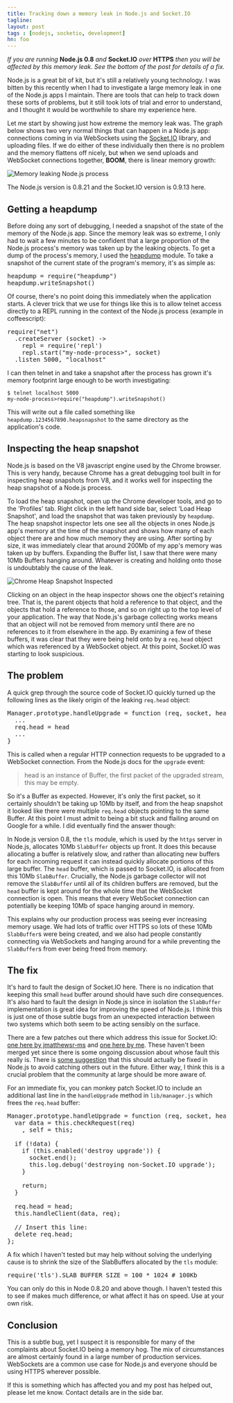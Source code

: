 ```yaml
---
title: Tracking down a memory leak in Node.js and Socket.IO
tagline: 
layout: post
tags : [nodejs, socketio, development]
hn: foo
---
```


*If you are running* **Node.js 0.8** *and* **Socket.IO** *over* **HTTPS** *then you will be
affected by this memory leak. See the bottom of the post for details of a fix.*

Node.js is a great bit of kit, but it's still a relatively young technology.
I was bitten by this recently when I had to investigate a large memory leak 
in one of the Node.js apps I maintain. There are tools that can help to
track down these sorts of problems, but it still took lots of trial and
error to understand, and I thought it would be worthwhile to share my
experience here.

Let me start by showing just how extreme the memory leak was. The graph
below shows two very normal things that can happen in a Node.js app: connections
coming in via WebSockets using the [Socket.IO](http://socket.io/) library, and uploading files. If we do either of
these individually then there is no problem and the memory flattens off nicely, but when
we send uploads and WebSocket connections together, **BOOM**, there is linear memory
growth:

![Memory leaking Node.js process](/assets/images/posts/memory-leak.png)

The Node.js version is 0.8.21 and the Socket.IO version is 0.9.13 here.

Getting a heapdump
------------------

Before doing any sort of debugging, I needed a snapshot of the state of the
memory of the Node.js app. Since the memory leak was so extreme, I only had to
wait a few minutes to be confident that a large proportion of the Node.js process's
memory was taken up by the leaking objects. To get a dump of the process's
memory, I used the [heapdump](https://github.com/bnoordhuis/node-heapdump)
module. To take a snapshot of the current state of the program's memory, it's
as simple as:

<pre class="prettyprint language-js">
heapdump = require("heapdump")
heapdump.writeSnapshot()
</pre>

Of course, there's no point doing this immediately when the application starts.
A clever trick that we use for things like this is to allow telnet access
directly to a REPL running in the context of the Node.js process (example in coffeescript):

<pre class="prettyprint language-js">
require("net")
  .createServer (socket) ->
    repl = require('repl')
    repl.start("my-node-process>", socket)
  .listen 5000, "localhost"
</pre>

I can then telnet in and take a snapshot after the process has grown it's memory
footprint large enough to be worth investigating:

	$ telnet localhost 5000
	my-node-process>require("heapdump").writeSnapshot()

This will write out a file called something like `heapdump.1234567890.heapsnapshot` 
to the same directory as the application's code.

Inspecting the heap snapshot
----------------------------

Node.js is based on the V8 javascript engine used by the Chrome browser. This is
very handy, because Chrome has a great debugging tool built in for inspecting
heap snapshots from V8, and it works well for inspecting the heap snapshot of a Node.js
process.

To load the heap snapshot, open up the Chrome developer tools, and go to the
'Profiles' tab. Right click in the left hand side bar, select 'Load Heap
Snapshot', and load the snapshot that was taken previously by `heapdump`.
The heap snapshot inspector lets one see all the objects in ones Node.js
app's memory at the time of the snapshot and shows
how many of each object there are and how much memory they are using. After sorting by
size, it was immediately clear that around 200Mb of my app's memory was taken up
by buffers. Expanding the Buffer list, I saw that there were many 10Mb Buffers
hanging around. Whatever is creating and holding onto those is undoubtably the
cause of the leak.

![Chrome Heap Snapshot Inspected](/assets/images/posts/chrome-heap-inspector.png)

Clicking on an object in the heap inspector shows one the object's retaining
tree. That is, the parent objects that hold a reference to that object, and the
objects that hold a reference to those, and so on right up to the top level of
your application. The way that Node.js's garbage collecting works means that an
object will not be removed from memory until there are no references to it from
elsewhere in the app. By examining a few of these buffers, it was clear that
they were being held onto by a `req.head` object which was referenced by a
WebSocket object. At this point, Socket.IO was starting to look suspicious.

The problem
-----------

A quick grep through the source code of Socket.IO quickly turned up
the following lines as the likely origin of the leaking `req.head` object:

<pre class="prettyprint language-js">
Manager.prototype.handleUpgrade = function (req, socket, head) {
  ...
  req.head = head
  ...
}
</pre>

This is called when a regular HTTP connection requests to be upgraded to a
WebSocket connection. From the Node.js docs for the `upgrade` event:

> head is an instance of Buffer, the first packet of the upgraded stream, this may be empty.

So it's a Buffer as expected. However, it's only the first packet, so
it certainly shouldn't be taking up 10Mb by itself, and from the heap snapshot
it looked like there were multiple `req.head` objects pointing to the same
Buffer. At this point I must admit to being a bit stuck and
flailing around on Google for a while. I did eventually find the answer though:

In Node.js version 0.8, the `tls` module, which is used by the `https` server in
Node.js, allocates 10Mb `SlabBuffer` objects up front. It does this because
allocating a buffer is relatively slow, and rather than allocating new buffers
for each incoming request it can instead quickly allocate portions
of this large buffer.
The `head` buffer, which is passed to Socket.IO, is allocated from this 10Mb `SlabBuffer`.
Crucially, the Node.js garbage collector will not remove the `SlabBuffer`
until all of its children buffers are removed, but
the `head` buffer is kept around for the whole time that the WebSocket
connection is open. This means that every WebSocket connection can potentially
be keeping 10Mb of space hanging around in memory.

This explains why our production process was seeing ever increasing memory
usage. We had lots of traffic over HTTPS so lots of these 10Mb `SlabBuffer`s
were being created, and we also had people constantly connecting via WebSockets and hanging around for
a while preventing the `SlabBuffer`s from ever being freed from memory.

The fix
-------

It's hard to fault the design of Socket.IO here. There is no indication that
keeping this small `head` buffer around should have such dire consequences.
It's also hard to fault the design in Node.js since in isolation the
`SlabBuffer` implementation is great idea for improving the speed of Node.js. I
think this is just one of those subtle bugs from an unexpected interaction
between two systems which both seem to be acting sensibly on the surface.

There are a few patches out there which address this issue for Socket.IO: 
[one here by jmatthewsr-ms](https://github.com/LearnBoost/Socket.IO/pull/1143) and
[one here by me](https://github.com/LearnBoost/Socket.IO/pull/1178). These
haven't been merged yet since there is some ongoing discussion about whose fault
this really is. There is [some suggestion](https://github.com/joyent/node/pull/4660)
that this should actually be fixed in
Node.js to avoid catching others out in the future. Either way, I think this is
a crucial problem that the community at large should be more aware of.

For an immediate fix, you can monkey patch Socket.IO to include an additional
last line in the `handleUpgrade` method in `lib/manager.js` which frees the
`req.head` buffer:

<pre class="prettyprint language-js">
Manager.prototype.handleUpgrade = function (req, socket, head) {
  var data = this.checkRequest(req)
    , self = this;

  if (!data) {
    if (this.enabled('destroy upgrade')) {
      socket.end();
      this.log.debug('destroying non-Socket.IO upgrade');
    }

    return;
  }

  req.head = head;
  this.handleClient(data, req);

  // Insert this line:
  delete req.head;
};
</pre>

A fix which I haven't tested but may help without solving the underlying cause
is to shrink the size of the SlabBuffers allocated by the `tls` module:

<pre class="prettyprint language-js">
require('tls').SLAB_BUFFER_SIZE = 100 * 1024 # 100Kb
</pre>

You can only do this in Node 0.8.20 and above though. I haven't tested this to
see if makes much difference, or what affect it has on speed. Use at your own
risk.

Conclusion
----------

This is a subtle bug, yet I suspect it is responsible for many of the complaints
about Socket.IO being a memory hog. The mix of circumstances are almost
certainly found in a large number of production services. WebSockets are a
common use case for Node.js and everyone should be using HTTPS wherever possible.

If this is something which has affected you and my post has helped out, please
let me know. Contact details are in the side bar.



